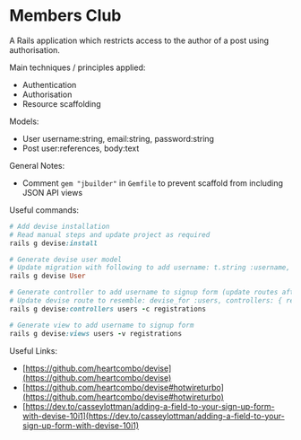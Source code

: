 # Members Club

A Rails application which restricts access to the author of a post using authorisation.

Main techniques / principles applied:

* Authentication
* Authorisation
* Resource scaffolding

Models:

* User username:string, email:string, password:string
* Post user:references, body:text

General Notes:
* Comment `gem "jbuilder"` in `Gemfile` to prevent scaffold from including JSON API views

Useful commands:

```ruby
# Add devise installation
# Read manual steps and update project as required
rails g devise:install

# Generate devise user model
# Update migration with following to add username: t.string :username, null: false, default: ""
rails g devise User

# Generate controller to add username to signup form (update routes after running)
# Update devise route to resemble: devise_for :users, controllers: { registrations: 'users/registrations' }
rails g devise:controllers users -c registrations

# Generate view to add username to signup form
rails g devise:views users -v registrations
```

Useful Links:

* [https://github.com/heartcombo/devise](https://github.com/heartcombo/devise)
* [https://github.com/heartcombo/devise#hotwireturbo](https://github.com/heartcombo/devise#hotwireturbo)
* [https://dev.to/casseylottman/adding-a-field-to-your-sign-up-form-with-devise-10i1](https://dev.to/casseylottman/adding-a-field-to-your-sign-up-form-with-devise-10i1)
